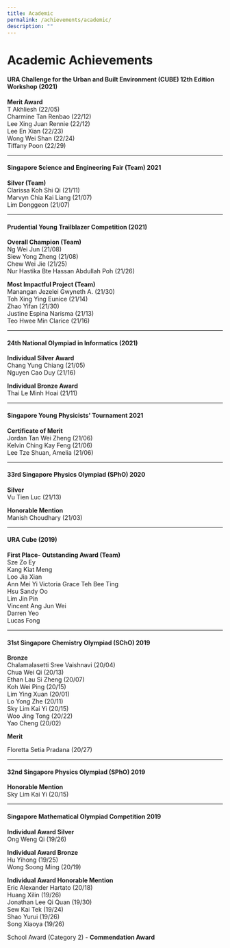 ```yaml
---
title: Academic
permalink: /achievements/academic/
description: ""
---
```

Academic Achievements
=====================

#### URA Challenge for the Urban and Built Environment (CUBE) 12th Edition Workshop (2021)

**Merit Award**       
T Akhliesh (22/05)  
Charmine Tan Renbao (22/12)  
Lee Xing Juan Rennie (22/12)  
Lee En Xian (22/23)  
Wong Wei Shan (22/24)  
Tiffany Poon (22/29)

* * *

#### Singapore Science and Engineering Fair (Team) 2021

**Silver (Team)**   
Clarissa Koh Shi Qi (21/11)                                            
Marvyn Chia Kai Liang (21/07)  
Lim Donggeon (21/07)

* * *

#### Prudential Young Trailblazer Competition (2021)

**Overall Champion (Team)**  
Ng Wei Jun (21/08)  
Siew Yong Zheng (21/08)  
Chew Wei Jie (21/25)  
Nur Hastika Bte Hassan Abdullah Poh (21/26)

**Most Impactful Project (Team)**             
Manangan Jezelei Gwyneth A. (21/30)  
Toh Xing Ying Eunice (21/14)  
Zhao Yifan (21/30)  
Justine Espina Narisma (21/13)  
Teo Hwee Min Clarice (21/16)

* * *

#### 24th National Olympiad in Informatics (2021)

**Individual Silver Award**  
Chang Yung Chiang (21/05)  
Nguyen Cao Duy (21/16)

**Individual Bronze Award**  
Thai Le Minh Hoai (21/11)

* * *

#### Singapore Young Physicists' Tournament 2021

**Certificate of Merit**  
Jordan Tan Wei Zheng (21/06)  
Kelvin Ching Kay Feng (21/06)  
Lee Tze Shuan, Amelia (21/06)

* * *

#### 33rd Singapore Physics Olympiad (SPhO) 2020

**Silver**  
Vu Tien Luc (21/13)

**Honorable Mention**  
Manish Choudhary (21/03)

* * *

#### URA Cube (2019)

**First Place- Outstanding Award (Team)**                      
Sze Zo Ey  
Kang Kiat Meng  
Loo Jia Xian  
Ann Mei Yi Victoria Grace 
Teh Bee Ting  
Hsu Sandy Oo  
Lim Jin Pin  
Vincent Ang Jun Wei  
Darren Yeo  
Lucas Fong

* * *

#### 31st Singapore Chemistry Olympiad (SChO) 2019

**Bronze**  
Chalamalasetti Sree Vaishnavi (20/04)  
Chua Wei Qi (20/13)  
Ethan Lau Si Zheng (20/07)  
Koh Wei Ping (20/15)  
Lim Ying Xuan (20/01)  
Lo Yong Zhe (20/11)  
Sky Lim Kai Yi (20/15)  
Woo Jing Tong (20/22)  
Yao Cheng (20/02)

**Merit**

Floretta Setia Pradana (20/27)

* * *

#### 32nd Singapore Physics Olympiad (SPhO) 2019

**Honorable Mention**                                          
Sky Lim Kai Yi (20/15)

* * *

#### Singapore Mathematical Olympiad Competition 2019

**Individual Award Silver**  
Ong Weng Qi (19/26)

**Individual Award Bronze**  
Hu Yihong (19/25)  
Wong Soong Ming (20/19)

**Individual Award Honorable Mention**  
Eric Alexander Hartato (20/18)  
Huang Xilin (19/26)  
Jonathan Lee Qi Quan (19/30)  
Sew Kai Tek (19/24)  
Shao Yurui (19/26)  
Song Xiaoya (19/26)

School Award (Category 2) - **Commendation Award**